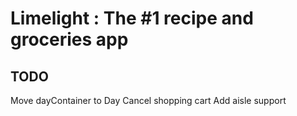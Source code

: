 # Limelight : The #1 recipe and groceries app

## TODO

Move dayContainer to Day
Cancel shopping cart
Add aisle support

